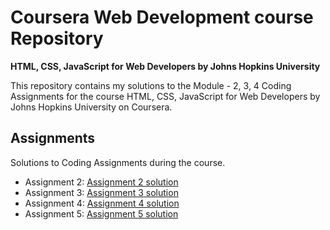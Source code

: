 # Coursera Web Development course Repository
**HTML, CSS, JavaScript for Web Developers by Johns Hopkins University**

This repository contains my solutions to the Module - 2, 3, 4 Coding Assignments for the course HTML, CSS, JavaScript for Web Developers by Johns Hopkins University on Coursera.

## Assignments
Solutions to Coding Assignments during the course. 

-  Assignment 2: 	[Assignment 2 solution](https://kundan989.github.io/Coursera---Intro-To-HTML-CSS-and-Javascript/module2-solution/)
-  Assignment 3: 	[Assignment 3 solution](https://kundan989.github.io/Coursera---Intro-To-HTML-CSS-and-Javascript/module3-solution/)
-  Assignment 4: 	[Assignment 4 solution](https://kundan989.github.io/Coursera---Intro-To-HTML-CSS-and-Javascript/module4-solution/)
-  Assignment 5: 	[Assignment 5 solution](https://kundan989.github.io/Coursera---Intro-To-HTML-CSS-and-Javascript/module5-solution/)